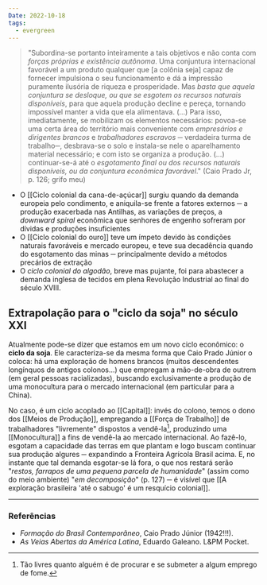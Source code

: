 ```yaml
---
Date: 2022-10-18
tags:
  - evergreen
---
```

> "Subordina-se portanto inteiramente a tais objetivos e não conta com *forças próprias e existência autônoma*.
> Uma conjuntura internacional favorável a um produto qualquer que [a colônia seja] capaz de fornecer impulsiona o seu funcionamento e dá a impressão puramente ilusória de riqueza e prosperidade. Mas *basta que aquela conjuntura se desloque, ou que se esgotem os recursos naturais disponíveis*, para que aquela produção decline e pereça, tornando impossível manter a vida que ela alimentava.
> (...) Para isso, imediatamente, se mobilizam os elementos necessários: povoa-se uma certa área do território mais conveniente com *empresários e dirigentes brancos* e *trabalhadores escravos* ─ verdadeira turma de trabalho─, desbrava-se o solo e instala-se nele o aparelhamento material necessário; e com isto se organiza a produção. (...) continuar-se-á até o *esgotamento final ou dos recursos naturais disponíveis, ou da conjuntura econômica favorável*." (Caio Prado Jr, p. 126; grifo meu)

- O [[Ciclo colonial da cana-de-açúcar]] surgiu quando da demanda europeia pelo condimento, e aniquila-se frente a fatores externos ─ a produção exacerbada nas Antilhas, as variações de preços, a *downward spiral* econômica que senhores de engenho sofreram por dívidas e produções insuficientes
- O [[Ciclo colonial do ouro]] teve um ímpeto devido às condições naturais favoráveis e mercado europeu, e teve sua decadência quando do esgotamento das minas ─ principalmente devido a métodos precários de extração
- O *ciclo colonial do algodão*, breve mas pujante, foi para abastecer a demanda inglesa de tecidos em plena Revolução Industrial ao final do século XVIII.

## Extrapolação para o "ciclo da soja" no século XXI
Atualmente pode-se dizer que estamos em um novo ciclo econômico: o **ciclo da soja**. Ele caracteriza-se da mesma forma que Caio Prado Júnior o coloca: há uma exploração de homens brancos (muitos descendentes longínquos de antigos colonos...) que empregam a mão-de-obra de outrem (em geral pessoas racializadas), buscando exclusivamente a produção de uma monocultura para o mercado internacional (em particular para a China). 

No caso, é um ciclo acoplado ao [[Capital]]: invés do colono, temos o dono dos [[Meios de Produção]], empregando a [[Força de Trabalho]] de trabalhadores "livremente" dispostos a vendê-la[^1], produzindo uma [[Monocultura]] a fins de vendê-la ao mercado internacional. Ao fazê-lo, esgotam a capacidade das terras em que plantam e logo buscam continuar sua produção algures ─ expandindo a Fronteira Agrícola Brasil acima. E, no instante que tal demanda esgotar-se lá fora, o que nos restará serão "*restos, farrapos de uma pequena parcela de humanidade*" (assim como do meio ambiente) "*em decomposição*"  (p. 127) ─ é visível que [[A exploração brasileira 'até o sabugo' é um resquício colonial]].

---
### Referências
- *Formação do Brasil Contemporâneo*, Caio Prado Júnior (1942!!!).
- *As Veias Abertas da América Latina*, Eduardo Galeano. L&PM Pocket.

[^1]: Tão livres quanto alguém é de procurar e se submeter a algum emprego de fome.